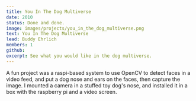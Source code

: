 ```yaml
---
title: You In The Dog Multiverse
date: 2010
status: Done and done.
image: images/projects/you_in_the_dog_multiverse.png
text: You In The Dog Multiverse
lead: Buddy Ehrlich
members: 1
github: 
excerpt: See what you would like in the dog multiverse.
---
```

A fun project was a raspi-based system to use OpenCV to detect faces in a video feed, and put a dog nose and ears on the faces, then capture the image.  I mounted a camera in a stuffed toy dog's nose, and installed it in a box with the raspberry pi and a video screen.  

